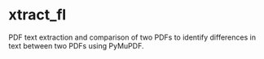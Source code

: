 # xtract_fl
PDF text extraction and comparison of two PDFs to identify differences in text between two PDFs using PyMuPDF.

